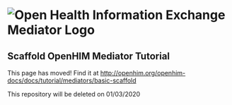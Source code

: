# ![Open Health Information Exchange Mediator Logo](images/openhimLogoGreen.svg)

## **Scaffold OpenHIM Mediator Tutorial**

This page has moved! Find it at <http://openhim.org/openhim-docs/docs/tutorial/mediators/basic-scaffold>

This repository will be deleted on 01/03/2020
